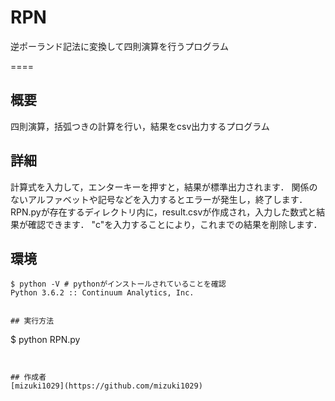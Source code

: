# RPN
逆ポーランド記法に変換して四則演算を行うプログラム

====

## 概要
四則演算，括弧つきの計算を行い，結果をcsv出力するプログラム


## 詳細
計算式を入力して，エンターキーを押すと，結果が標準出力されます．
関係のないアルファベットや記号などを入力するとエラーが発生し，終了します．
RPN.pyが存在するディレクトリ内に，result.csvが作成され，入力した数式と結果が確認できます．
"c"を入力することにより，これまでの結果を削除します．


## 環境
```
$ python -V # pythonがインストールされていることを確認
Python 3.6.2 :: Continuum Analytics, Inc.
 
 
## 実行方法
```
$ python RPN.py
```


## 作成者
[mizuki1029](https://github.com/mizuki1029)
